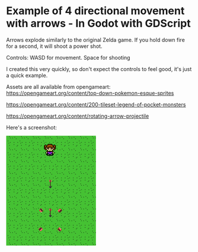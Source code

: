 # Example of 4 directional movement with arrows - In Godot with GDScript 

Arrows explode similarly to the original Zelda game.
If you hold down fire for a second, it will shoot a power shot. 

Controls:
WASD for movement. 
Space for shooting

I created this very quickly, so don't expect the controls to feel good, it's just a quick example. 

Assets are all available from opengameart:  
https://opengameart.org/content/top-down-pokemon-esque-sprites  

https://opengameart.org/content/200-tileset-legend-of-pocket-monsters  

https://opengameart.org/content/rotating-arrow-projectile  

Here's a screenshot: 

![sample](https://github.com/kelgrim/Topdown-4Directional-Arrows-Example/blob/master/powershot_example.png)
